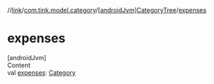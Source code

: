 //[link](../../index.md)/[com.tink.model.category](../index.md)/[[androidJvm]CategoryTree](index.md)/[expenses](expenses.md)



# expenses  
[androidJvm]  
Content  
val [expenses](expenses.md): [Category](../[android-jvm]-category/index.md)  



